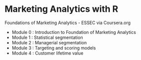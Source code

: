 # Marketing Analytics with R
Foundations of Marketing Analytics - ESSEC via Coursera.org

- Module 0 : Introduction to Foundation of Marketing Analytics
- Module 1 : Statistical segmentation
- Module 2 : Managerial segmentation
- Module 3 : Targeting and scoring models
- Module 4 : Customer lifetime value
